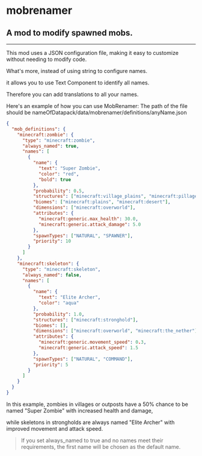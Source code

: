 # mobrenamer

## A mod to modify spawned mobs.

---

This mod uses a JSON configuration file, making it easy to customize without needing to modify code.

What's more, instead of using string to configure names.

it allows you to use Text Component to identify all names.

Therefore you can add translations to all your names.

Here's an example of how you can use MobRenamer:
The path of the file should be nameOfDatapack/data/mobrenamer/definitions/anyName.json
```json
{
  "mob_definitions": {
    "minecraft:zombie": {
      "type": "minecraft:zombie",
      "always_named": true,
      "names": [
        {
          "name": {
            "text": "Super Zombie",
            "color": "red",
            "bold": true
          },
          "probability": 0.5,
          "structures": ["minecraft:village_plains", "minecraft:pillager_outpost"],
          "biomes": ["minecraft:plains", "minecraft:desert"],
          "dimensions": ["minecraft:overworld"],
          "attributes": {
            "minecraft:generic.max_health": 30.0,
            "minecraft:generic.attack_damage": 5.0
          },
          "spawnTypes": ["NATURAL", "SPAWNER"],
          "priority": 10
        }
      ]
    },
    "minecraft:skeleton": {
      "type": "minecraft:skeleton",
      "always_named": false,
      "names": [
        {
          "name": {
            "text": "Elite Archer",
            "color": "aqua"
          },
          "probability": 1.0,
          "structures": ["minecraft:stronghold"],
          "biomes": [],
          "dimensions": ["minecraft:overworld", "minecraft:the_nether"],
          "attributes": {
            "minecraft:generic.movement_speed": 0.3,
            "minecraft:generic.attack_speed": 1.5
          },
          "spawnTypes": ["NATURAL", "COMMAND"],
          "priority": 5
        }
      ]
    }
  }
}
```
In this example, zombies in villages or outposts have a 50% chance to be named "Super Zombie" with increased health and damage,

while skeletons in strongholds are always named "Elite Archer" with improved movement and attack speed.

> If you set always_named to true and no names meet their requirements, the first name will be chosen as the default name.
